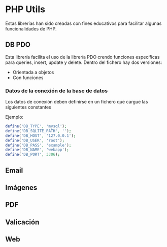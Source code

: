 # PHP Utils

Estas librerías han sido creadas con fines educativos para facilitar algunas funcionalidades de PHP. 

## DB PDO
Esta librería facilita el uso de la librería PDO crendo funciones específicas para queries, insert, update y delete.
Dentro del fichero hay dos versiones:

- Orientada a objetos
- Con funciones

### Datos de la conexión de la base de datos

Los datos de conexión deben definirse en un fichero que cargue las siguientes constantes

Ejemplo:

```php
define('DB_TYPE', 'mysql');
define('DB_SQLITE_PATH', '');
define('DB_HOST', '127.0.0.1');
define('DB_USER', 'root');
define('DB_PASS', 'example');
define('DB_NAME', 'webapp');
define('DB_PORT', 3306);
```
## Email

## Imágenes

## PDF

## Valicación

## Web